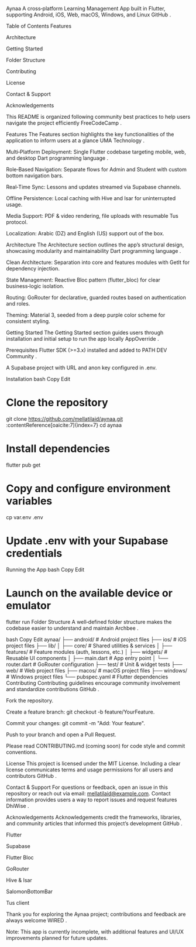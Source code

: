 Aynaa
A cross‑platform Learning Management App built in Flutter, supporting Android, iOS, Web, macOS, Windows, and Linux 
GitHub
.

Table of Contents
Features

Architecture

Getting Started

Folder Structure

Contributing

License

Contact & Support

Acknowledgements

This README is organized following community best practices to help users navigate the project efficiently 
FreeCodeCamp
.

Features
The Features section highlights the key functionalities of the application to inform users at a glance 
UMA Technology
.

Multi‑Platform Deployment: Single Flutter codebase targeting mobile, web, and desktop 
Dart programming language
.

Role‑Based Navigation: Separate flows for Admin and Student with custom bottom navigation bars.

Real‑Time Sync: Lessons and updates streamed via Supabase channels.

Offline Persistence: Local caching with Hive and Isar for uninterrupted usage.

Media Support: PDF & video rendering, file uploads with resumable Tus protocol.

Localization: Arabic (DZ) and English (US) support out of the box.

Architecture
The Architecture section outlines the app’s structural design, showcasing modularity and maintainability 
Dart programming language
.

Clean Architecture: Separation into core and features modules with GetIt for dependency injection.

State Management: Reactive Bloc pattern (flutter_bloc) for clear business‑logic isolation.

Routing: GoRouter for declarative, guarded routes based on authentication and roles.

Theming: Material 3, seeded from a deep purple color scheme for consistent styling.

Getting Started
The Getting Started section guides users through installation and initial setup to run the app locally 
AppOverride
.

Prerequisites
Flutter SDK (>=3.x) installed and added to PATH 
DEV Community
.

A Supabase project with URL and anon key configured in .env.

Installation
bash
Copy
Edit
# Clone the repository
git clone https://github.com/mellatilaid/aynaa.git :contentReference[oaicite:7]{index=7}
cd aynaa

# Install dependencies
flutter pub get

# Copy and configure environment variables
cp var.env .env
# Update .env with your Supabase credentials
Running the App
bash
Copy
Edit
# Launch on the available device or emulator
flutter run
Folder Structure
A well‑defined folder structure makes the codebase easier to understand and maintain 
Archbee
.

bash
Copy
Edit
aynaa/
├── android/           # Android project files
├── ios/               # iOS project files
├── lib/
│   ├── core/          # Shared utilities & services
│   ├── features/      # Feature modules (auth, lessons, etc.)
│   ├── widgets/       # Reusable UI components
│   ├── main.dart      # App entry point
│   └── router.dart    # GoRouter configuration
├── test/              # Unit & widget tests
├── web/               # Web project files
├── macos/             # macOS project files
├── windows/           # Windows project files
└── pubspec.yaml       # Flutter dependencies
Contributing
Contributing guidelines encourage community involvement and standardize contributions 
GitHub
.

Fork the repository.

Create a feature branch: git checkout -b feature/YourFeature.

Commit your changes: git commit -m "Add: Your feature".

Push to your branch and open a Pull Request.

Please read CONTRIBUTING.md (coming soon) for code style and commit conventions.

License
This project is licensed under the MIT License. Including a clear license communicates terms and usage permissions for all users and contributors 
GitHub
.

Contact & Support
For questions or feedback, open an issue in this repository or reach out via email: mellatilaid@example.com. Contact information provides users a way to report issues and request features 
DhiWise
.

Acknowledgements
Acknowledgements credit the frameworks, libraries, and community articles that informed this project’s development 
GitHub
.

Flutter

Supabase

Flutter Bloc

GoRouter

Hive & Isar

SalomonBottomBar

Tus client

Thank you for exploring the Aynaa project; contributions and feedback are always welcome 
WIRED
.

Note: This app is currently incomplete, with additional features and UI/UX improvements planned for future updates.
